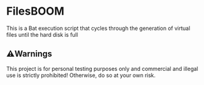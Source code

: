 # FilesBOOM
This is a Bat execution script that cycles through the generation of virtual files until the hard disk is full

## ⚠️Warnings
This project is for personal testing purposes only and commercial and illegal use is strictly prohibited! Otherwise, do so at your own risk.
